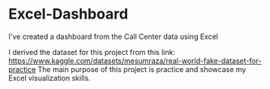 # Excel-Dashboard
I've created a dashboard from the Call Center data using Excel

I derived the dataset for this project from this link: https://www.kaggle.com/datasets/mesumraza/real-world-fake-dataset-for-practice
The main purpose of this project is practice and showcase my Excel visualization skills.
